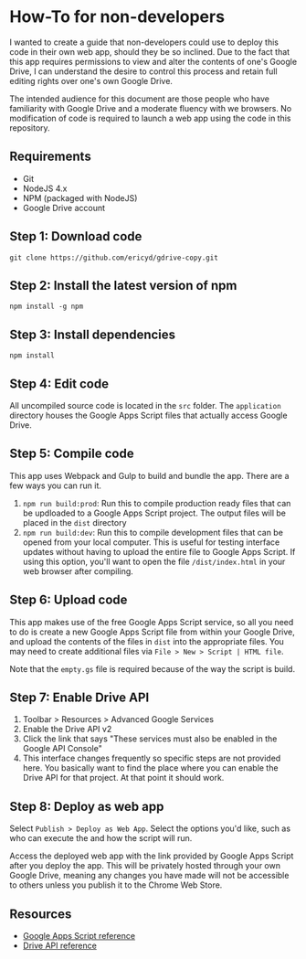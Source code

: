 # How-To for non-developers

I wanted to create a guide that non-developers could use to deploy this code in
their own web app, should they be so inclined. Due to the fact that this app
requires permissions to view and alter the contents of one's Google Drive, I can
understand the desire to control this process and retain full editing rights
over one's own Google Drive.

The intended audience for this document are those people who have familiarity
with Google Drive and a moderate fluency with we browsers. No modification of
code is required to launch a web app using the code in this repository.

## Requirements

* Git
* NodeJS 4.x
* NPM (packaged with NodeJS)
* Google Drive account

## Step 1: Download code

```
git clone https://github.com/ericyd/gdrive-copy.git
```

## Step 2: Install the latest version of npm

```
npm install -g npm
```

## Step 3: Install dependencies

```
npm install
```

## Step 4: Edit code

All uncompiled source code is located in the `src` folder. The `application`
directory houses the Google Apps Script files that actually access Google Drive.

## Step 5: Compile code

This app uses Webpack and Gulp to build and bundle the app. There are a few ways
you can run it.

1. `npm run build:prod`: Run this to compile production ready files that can be
   updloaded to a Google Apps Script project. The output files will be placed in
   the `dist` directory
2. `npm run build:dev`: Run this to compile development files that can be opened
   from your local computer. This is useful for testing interface updates
   without having to upload the entire file to Google Apps Script. If using this
   option, you'll want to open the file `/dist/index.html` in your web browser
   after compiling.

## Step 6: Upload code

This app makes use of the free Google Apps Script service, so all you need to do
is create a new Google Apps Script file from within your Google Drive, and
upload the contents of the files in `dist` into the appropriate files. You may
need to create additional files via `File > New > Script | HTML file`.

Note that the `empty.gs` file is required because of the way the script is build.

## Step 7: Enable Drive API

1. Toolbar > Resources > Advanced Google Services
2. Enable the Drive API v2
3. Click the link that says "These services must also be enabled in the Google API Console"
4. This interface changes frequently so specific steps are not provided here. You basically want to find the place where you can enable the Drive API for that project. At that point it should work.

## Step 8: Deploy as web app

Select `Publish > Deploy as Web App`. Select the options you'd like, such as who
can execute the and how the script will run.

Access the deployed web app with the link provided by Google Apps Script after
you deploy the app. This will be privately hosted through your own Google Drive,
meaning any changes you have made will not be accessible to others unless you
publish it to the Chrome Web Store.


## Resources

* [Google Apps Script reference](https://developers.google.com/apps-script/reference/drive/)
* [Drive API reference](https://developers.google.com/drive/v2/reference/)
